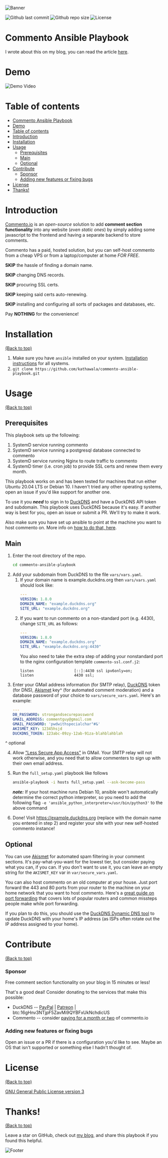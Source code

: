 <!-- Add banner here -->
![Banner](https://i.imgur.com/bnEShwI.png)

![Github last commit](https://img.shields.io/github/last-commit/kathawala/commento-ansible-playbook)
![Github repo size](https://img.shields.io/github/repo-size/kathawala/commento-ansible-playbook)
![License](https://img.shields.io/github/license/kathawala/commento-ansible-playbook)

# Commento Ansible Playbook

I wrote about this on my blog, you can read the article [here](https://www.farhansayshi.com/post/free-one-command-self-hosted-commento-deployment-for-a-hugo-site/).

# Demo

<!-- Add a demo for your project -->

![Demo Video](https://www.farhansayshi.com/media/demonstration.gif)

# Table of contents

- [Commento Ansible Playbook](#commento-ansible-playbook)
- [Demo](#demo)
- [Table of contents](#table-of-contents)
- [Introduction](#introduction)
- [Installation](#installation)
- [Usage](#usage)
  - [Prerequisites](#prerequisites)
  - [Main](#main)
  - [Optional](#optional)
- [Contribute](#contribute)
    - [Sponsor](#sponsor)
    - [Adding new features or fixing bugs](#adding-new-features-or-fixing-bugs)
- [License](#license)
- [Thanks!](#thanks)

# Introduction

[Commento.io](https://commento.io) is an _open-source_ solution to add **comment section functionality** into any website (_even static ones_) by simply adding some javascript to the frontend and having a separate backend to store comments.

Commento has a paid, hosted solution, but you can self-host commento from a cheap VPS or from a laptop/computer at home _FOR FREE_.

**SKIP** the hassle of finding a domain name.

**SKIP** changing DNS records.

**SKIP** procuring SSL certs.

**SKIP** keeping said certs auto-renewing.

**SKIP** installing and configuring all sorts of packages and databases, etc.

Pay **NOTHING** for the convenience!

# Installation
[(Back to top)](#table-of-contents)

<!--
The first one should be how to install(how to generally use your project or set-up for editing in their machine).

This should give the users a concrete idea with instructions on how they can use your project repo with all the steps.

Following this steps, **they should be able to run this in their device.**

A method I use is after completing the README, I go through the instructions from scratch and check if it is working. -->

<!-- Here is a sample instruction:

To use this project, first clone the repo on your device using the command below:

```git init```

```git clone https://github.com/navendu-pottekkat/nsfw-filter.git``` -->

1. Make sure you have `ansible` installed on your system. [Installation instructions](https://docs.ansible.com/ansible/latest/installation_guide/intro_installation.html) for all systems.
2. `git clone https://github.com/kathawala/commento-ansible-playbook.git`

# Usage
[(Back to top)](#table-of-contents)

## Prerequisites

This playbook sets up the following:

1. SystemD service running commento
2. SystemD service running a postgresql database connected to commento
3. SystemD service running Nginx to route traffic to commento
4. SystemD timer (i.e. cron job) to provide SSL certs and renew them every month.

This playbook works on and has been tested for machines that run either Ubuntu 20.04 LTS or Debian 10.
I haven't tried any other operating systems, open an issue if you'd like support for another one.

To use it you **_need_** to sign in to [DuckDNS](https://www.duckdns.org/) and have a DuckDNS API token and subdomain.
This playbook uses DuckDNS because it's easy.
If another way is best for you, open an issue or submit a PR. We'll try to make it work.

Also make sure you have set up ansible to point at the machine you want to host commento on. More info on [how to do that, here](https://docs.ansible.com/ansible/latest/user_guide/intro_inventory.html). 

## Main

1. Enter the root directory of the repo.
   ```bash
   cd commento-ansible-playbook
   ```
2. Add your subdomain from DuckDNS to the file `vars/vars.yaml`.
   1. If your domain name is example.duckdns.org then `vars/vars.yaml` should look like:
      ```yaml
      ---
      VERSION: 1.8.0
      DOMAIN_NAME: "example.duckdns.org"
      SITE_URL: "example.duckdns.org"
      ```
   2. If you want to run commento on a non-standard port (e.g. 4430), change `SITE_URL` as follows:
      ```yaml
      ---
      VERSION: 1.8.0
      DOMAIN_NAME: "example.duckdns.org"
      SITE_URL: "example.duckdns.org:4430"
      ```
      You also need to take the extra step of adding your nonstandard port to the nginx configuration template `commento-ssl.conf.j2`:
      ```
      listen                  [::]:4430 ssl ipv6only=on;
      listen                  4430 ssl;
      ```
3. Enter your GMail address information (for SMTP relay), [DuckDNS](https://www.duckdns.org/) token (for DNS), [Akismet](https://akismet.com/) key^ (for automated comment moderation) and a database password of your choice to `vars/secure_vars.yaml`. Here's an example:
   ```yaml
   ---
   DB_PASSWORD: strongandsecurepassword
   GMAIL_ADDRESS: commentguy@gmail.com
   GMAIL_PASSWORD: 'pwdwithspecialchar"#&'
   AKISMET_KEY: 12345hsjd
   DUCKDNS_TOKEN: 123abc-09zy-12ab-91za-blahblahblah
   ```
^ optional

4. Allow ["Less Secure App Access"](https://myaccount.google.com/lesssecureapps) in GMail. Your SMTP relay will not work otherwise, and you need that to allow commenters to sign up with their own email address.

5. Run the `full_setup.yaml` playbook like follows
   ```bash
   ansible-playbook -i hosts full_setup.yaml --ask-become-pass
   ```
   _**note:**_ If your host machine runs Debian 10, ansible won't automatically determine the correct python interpreter, so you need to add the following flag `-e 'ansible_python_interpreter=/usr/bin/python3'` to the above command
6. Done! Visit https://example.duckdns.org (replace with the domain name you entered in step 2) and register your site with your new self-hosted commento instance!

## Optional

You can use [Akismet](https://akismet.com/) for automated spam filtering in your comment sections.
It's pay-what-you-want for the lowest tier, but consider paying what you can, if you can.
If you don't want to use it, you can leave an empty string for the `AKISMET_KEY` var in `var/secure_vars.yaml`.

You can also host commento on an old computer at your house.
Just port forward the 443 and 80 ports from your router to the machine on your home network that you want to host commento.
Here's a [great guide on port forwarding](https://openmyip.com/) that covers lots of popular routers and common missteps people make while port forwarding.

If you plan to do this, you should use the [DuckDNS Dynamic DNS tool](https://www.duckdns.org/install.jsp) to update DuckDNS with your home's IP address (as ISPs often rotate out the IP address assigned to your home).

# Contribute
[(Back to top)](#table-of-contents)

### Sponsor

Free comment section functionality on your blog in 15 minutes or less!

That's a good deal! Consider donating to the services that make this possible:

* DuckDNS -- [PayPal](https://www.paypal.com/donate/?token=H64IP14XRMgT37GwnVZGdyf2M1cXcJQZyQq76ujn0zLAJFIBHvRWownwLStmImk0RKQhem&country.x=GB&locale.x=GB) | [Patreon](https://www.patreon.com/user?u=3209735) | btc:16gHnv3NTjpF5ZavMi9QYBFxUkNchdicUS
* Commento -- consider [paying for a month or two](https://commento.io/pricing) of commento.io

### Adding new features or fixing bugs

Open an issue or a PR if there is a configuration you'd like to see. Maybe an OS that isn't supported or something else I hadn't thought of.

# License
[(Back to top)](#table-of-contents)

[GNU General Public License version 3](https://opensource.org/licenses/GPL-3.0)

# Thanks!
[(Back to top)](#table-of-contents)

Leave a star on GitHub, check out [my blog](https://www.farhansayshi.com), and share this playbook if you found this helpful.

<!-- Add the footer here -->

![Footer](https://i.imgur.com/tj5eABk.png)
